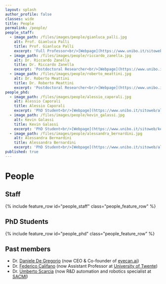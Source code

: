 ```yaml
---
layout: splash
author_profile: false
classes: wide
title: People
permalink: /people/
people_staff:
  - image_path: /files/images/people/gianluca_palli.jpg
    alt: Prof. Gianluca Palli 
    title: Prof. Gianluca Palli 
    excerpt: 'Full Professor<br/>[Webpage](https://www.unibo.it/sitoweb/gianluca.palli/en)'
  - image_path: /files/images/people/riccardo_zanella.jpg
    alt: Dr. Riccardo Zanella
    title: Dr. Riccardo Zanella
    excerpt: 'Postdoctoral Researcher<br/>[Webpage](https://www.unibo.it/sitoweb/r.zanella/en)' 
  - image_path: /files/images/people/roberto_meattini.jpg 
    alt: Dr. Roberto Meattini
    title: Dr. Roberto Meattini
    excerpt: 'Postdoctoral Researcher<br/>[Webpage](https://www.unibo.it/sitoweb/roberto.meattini2)' 
people_phd:
  - image_path: /files/images/people/alessio_caporali.jpg
    alt: Alessio Caporali
    title: Alessio Caporali
    excerpt: 'PhD Student<br/>[Webpage](https://www.unibo.it/sitoweb/alessio.caporali2/en)'
  - image_path: /files/images/people/kevin_galassi.jpg
    alt: Kevin Galassi
    title: Kevin Galassi
    excerpt: 'PhD Student<br/>[Webpage](https://www.unibo.it/sitoweb/kevin.galassi2)'
  - image_path: /files/images/people/alessandra_bernardini.jpg
    alt: Alessandra Bernardini
    title: Alessandra Bernardini
    excerpt: 'PhD Student<br/>[Webpage](https://www.unibo.it/sitoweb/alessandr.bernardin5/en)'
published: true
---
```


<style>
/* Styles for the people list. */
.feature__item{
    margin-bottom: 0.3em;
}
.feature__item .archive__item{
    width: 100%;
    overflow: auto;
}
.feature__item .archive__item .archive__item-teaser{
    float: left;
    width: 35%;
    padding: 0em;
    margin: 0em;
    margin-right: 0.3em;
}

.feature__item .archive__item .archive__item-body{
    float: left;
    padding: 0em;
    margin: 0em;
    width: 60%;
    overflow: auto;
}
.feature__item .archive__item .archive__item-body .archive__item-title{
    padding-top: 0em;
    font-size: 0.8em;
    margin-top: 0em;
}

.feature__item .archive__item .archive__item-body .archive__item-excerpt{
    display: block;
    overflow: auto;
    font-size: 0.75em;
}

.feature__item .archive__item .archive__item-body .archive__item-excerpt p a::before{
    content: none;
}

</style>

# People

## Staff
{% include feature_row id="people_staff" class="people_feature_row" %}

## PhD Students
{% include feature_row id="people_phd" class="people_feature_row" %}

## Past members

 - Dr. [Daniele De Gregorio](https://www.linkedin.com/in/daniele-de-gregorio/) (now CEO & Co-founder of [eyecan.ai](https://www.eyecan.ai/))
 - Dr. [Federico Califano](https://personen.utwente.nl/f.califano) (now Assistant Professor at [University of Twente](https://www.utwente.nl/en/))
 - Dr. [Umberto Scarcia](https://www.linkedin.com/in/umberto-scarcia-9281b646/?originalSubdomain=it) (now R&D automation and robotics specialist at [SACMI](https://www.sacmi.com/))  